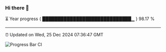 ### Hi there 👋

⏳ Year progress { █████████████████████████████▁ } 98.17 %

---

⏰ Updated on Wed, 25 Dec 2024 07:36:47 GMT

![Progress Bar CI](https://github.com/IshwaranRudhara/GIT-ACTION/workflows/Progress%20Bar%20CI/badge.svg)
